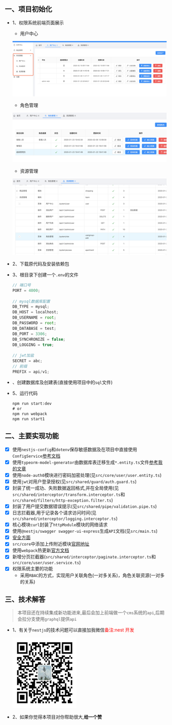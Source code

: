 ## 一、项目初始化
* 1、权限系统前端页面展示

  * 用户中心
  
  ![image-20200210094124374](./images/user.png)
  * 角色管理

  ![image-20200210094341500](./images/role.png)
  * 资源管理
  
  ![image-20200210094452098](./images/access.png)
  
* 2、下载原代码及安装依赖包

* 3、根目录下创建一个`.env`的文件

  ```js
  // 端口号
  PORT = 4000;
  
  // mysql数据库配置
  DB_TYPE = mysql;
  DB_HOST = localhost;
  DB_USERNAME = root;
  DB_PASSWORD = root;
  DB_DATABASE = test;
  DB_PORT = 3306;
  DB_SYNCHRONIZE = false;
  DB_LOGGING = true;
  
  // jwt加盐
  SECRET = abc;
  // 前缀
  PREFIX = api/v1;
  ```

* 、创建数据库及创建表(直接使用项目中的`sql`文件)

* 5、运行代码

  ```shell
  npm run start:dev
  # or
  npm run webpack
  npm run start1
  ```

## 二、主要实现功能

- [x] 使用`nestjs-config`和`dotenv`保存敏感数据及在项目中直接使用`ConfigService`[参考文档](https://docs.nestjs.com/techniques/configuration)
- [x] 使用`typeorm-model-generator`由数据库表迁移生成`*.entity.ts`文件[参考我的文章](https://blog.csdn.net/kuangshp128/article/details/98062662)
- [x] 使用`node-auth0`模块进行密码加密处理(见`src/core/user/user.entity.ts`)
- [x] 使用`jwt`对用户登录授权(见`src/shared/guard/auth.guard.ts`)
- [x] 封装了统一成功、失败数据返回格式,并在全局使用(见`src/shared/interceptor/transform.interceptor.ts`和`src/shared/filters/http-exception.filter.ts`)
- [x] 封装了用户提交数据错误提示(见`src/shared/pipe/validation.pipe.ts`)
- [x] 日志拦截器,用于记录各个请求访问时间(见`src/shared/interceptor/logging.interceptor.ts`)
- [x] 核心模块`curl`封装了`httpModule`模块的网络请求
- [x] 使用`@nestjs/swagger swagger-ui-express`生成`API`文档(见`src/main.ts`)
- [x] [安全方面](https://docs.nestjs.com/techniques/security)
- [x] `src/core`中添加上传附近模块[官网地址](https://docs.nestjs.com/techniques/file-upload)
- [x] 使用`webpack`热更新[官方文档](https://docs.nestjs.com/techniques/hot-reload)
- [x] 新增分页拦截器(`src/shared/interceptor/paginate.interceptor.ts`和`src/core/user/user.service.ts`)
- [x] 权限系统主要的功能
  * 采用`RBAC`的方式，实现用户关联角色(一对多关系)，角色关联资源(一对多的关系)

## 三、技术解答

> 本项目还在持续集成新功能进来,最后会加上前端做一个`cms`系统的`api`,后期会拉分支使用`graphql`提供`api`

- 1、有关于`nestjs`的技术问题可以直接加我微信<font color="#f00">备注:nest 开发</font>

  <img src="./images/wx.jpg" width = "200" height = "220" div />

- 2、如果你觉得本项目对你帮助很大,**给一个赞**

